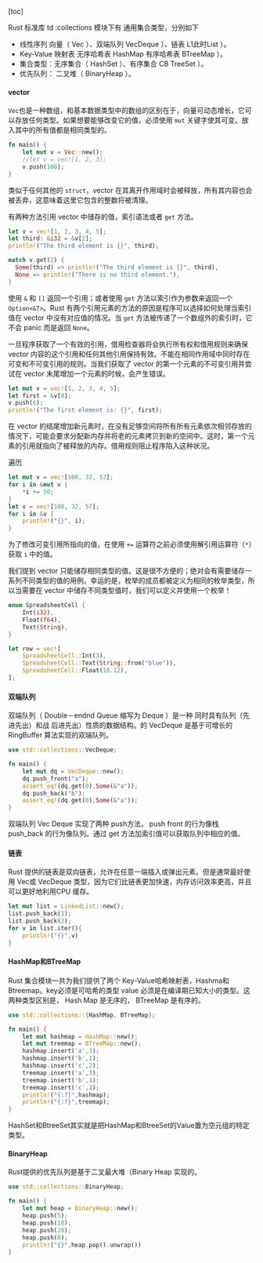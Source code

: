 [toc]

Rust 标准库 td :collections 模块下有 通用集合类型，分别如下

- 线性序列 向量（ Vec ）、双端队列 VecDeque ）、链表 L1此时List ）。 
- Key-Value 映射表 无序哈希表 HashMap 有序哈希表 BTreeMap ）。
- 集合类型：无序集合（ HashSet ）、有序集合 CB TreeSet ）。
- 优先队列： 二叉堆（ BinaryHeap ）。

#### vector

 `Vec`也是一种数组，和基本数据类型中的数组的区别在于，向量可动态增长，它可以存放任何类型。如果想要能够改变它的值，必须使用 `mut` 关键字使其可变。放入其中的所有值都是相同类型的。

```rust
fn main() {
    let mut v = Vec::new();
    //let v = vec![1, 2, 3];
    v.push(100);
}
```

类似于任何其他的 `struct`，vector 在其离开作用域时会被释放，所有其内容也会被丢弃，这意味着这里它包含的整数将被清理。

有两种方法引用 vector 中储存的值，索引语法或者 `get` 方法。

```rust
let v = vec![1, 2, 3, 4, 5];
let third: &i32 = &v[2];
println!("The third element is {}", third);

match v.get(2) {
  Some(third) => println!("The third element is {}", third),
  None => println!("There is no third element."),
}
```

使用 `&` 和 `[]` 返回一个引用；或者使用 `get` 方法以索引作为参数来返回一个 `Option<&T>`。Rust 有两个引用元素的方法的原因是程序可以选择如何处理当索引值在 vector 中没有对应值的情况。当 `get` 方法被传递了一个数组外的索引时，它不会 panic 而是返回 `None`。

一旦程序获取了一个有效的引用，借用检查器将会执行所有权和借用规则来确保 vector 内容的这个引用和任何其他引用保持有效。不能在相同作用域中同时存在可变和不可变引用的规则。当我们获取了 vector 的第一个元素的不可变引用并尝试在 vector 末尾增加一个元素的时候，会产生错误。

```rust
let mut v = vec![1, 2, 3, 4, 5];
let first = &v[0];
v.push(6);
println!("The first element is: {}", first);
```

在 vector 的结尾增加新元素时，在没有足够空间将所有所有元素依次相邻存放的情况下，可能会要求分配新内存并将老的元素拷贝到新的空间中。这时，第一个元素的引用就指向了被释放的内存。借用规则阻止程序陷入这种状况。

遍历

```rust
let mut v = vec![100, 32, 57];
for i in &mut v {
    *i += 50;
}
let v = vec![100, 32, 57];
for i in &v {
    println!("{}", i);
}
```

为了修改可变引用所指向的值，在使用 `+=` 运算符之前必须使用解引用运算符（`*`）获取 `i` 中的值。

我们提到 vector 只能储存相同类型的值。这是很不方便的；绝对会有需要储存一系列不同类型的值的用例。幸运的是，枚举的成员都被定义为相同的枚举类型，所以当需要在 vector 中储存不同类型值时，我们可以定义并使用一个枚举！

```rust
enum SpreadsheetCell {
    Int(i32),
    Float(f64),
    Text(String),
}

let row = vec![
    SpreadsheetCell::Int(3),
    SpreadsheetCell::Text(String::from("blue")),
    SpreadsheetCell::Float(10.12),
];
```

#### 双端队列

双端队列（ Double－endnd Queue 缩写为 Deque ）是一种 同时具有队列（先进先出）和战 后进先出）性质的数据结构。的 VecDeque 是基于可增长的 RingBuffer 算法实现的双端队列。

```rust
use std::collections::VecDeque;

fn main() {
    let mut dq = VecDeque::new();
    dq.push_front("a");
    assert_eq!(dq.get(0),Some(&"a"));
    dq.push_back("b");
    assert_eq!(dq.get(0),Some(&"a"));
}
```



双端队列 Vec Deque 实现了两种 push方法， push front 的行为像栈 push_back 的行为像队列。通过 get 方法加索引值可以获取队列中相应的值。

#### 链表

Rust 提供的链表是双向链表，允许在任意一端插入或弹出元素。但是通常最好使用 Vec或 VecDeque 类型，因为它们比链表更加快速，内存访问效率更高，并且可以更好地利用CPU 缓存。

```rust
let mut list = LinkedList::new();
list.push_back(1);
list.push_back(2);
for v in list.iter(){
    println!("{}",v)
}
```

#### HashMap和BTreeMap

Rust 集合模块一共为我们提供了两个 Key-Value哈希映射表，Hashma和Btreemap。key必须是可哈希的类型 value 必须是在编译期已知大小的类型。这两种类型区别是， Hash Map 是无序的， BTreeMap 是有序的。

```rust
use std::collections::{HashMap, BTreeMap};

fn main() {
    let mut hashmap = HashMap::new();
    let mut treemap = BTreeMap::new();
    hashmap.insert('a',3);
    hashmap.insert('b',1);
    hashmap.insert('c',2);
    treemap.insert('a',3);
    treemap.insert('b',1);
    treemap.insert('c',2);
    println!("{:?}",hashmap);
    println!("{:?}",treemap);
}
```

HashSet和BtreeSet其实就是把HashMap和BtreeSet的Value置为空元组的特定类型。

#### BinaryHeap 

Rust提供的优先队列是基于二叉最大堆（Binary Heap 实现的。

```rust
use std::collections::BinaryHeap;

fn main() {
    let mut heap = BinaryHeap::new();
    heap.push(5);
    heap.push(10);
    heap.push(20);
    heap.push(0);
    println!("{}",heap.pop().unwrap())
}
```

